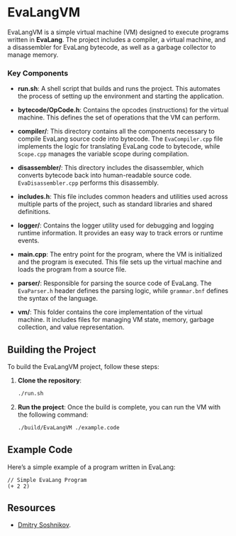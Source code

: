 # EvaLangVM

EvaLangVM is a simple virtual machine (VM) designed to execute programs written in **EvaLang**. The project includes a compiler, a virtual machine, and a disassembler for EvaLang bytecode, as well as a garbage collector to manage memory.

### Key Components

- **run.sh**: A shell script that builds and runs the project. This automates the process of setting up the environment and starting the application.
  
- **bytecode/OpCode.h**: Contains the opcodes (instructions) for the virtual machine. This defines the set of operations that the VM can perform.

- **compiler/**: This directory contains all the components necessary to compile EvaLang source code into bytecode. The `EvaCompiler.cpp` file implements the logic for translating EvaLang code to bytecode, while `Scope.cpp` manages the variable scope during compilation.

- **disassembler/**: This directory includes the disassembler, which converts bytecode back into human-readable source code. `EvaDisassembler.cpp` performs this disassembly.

- **includes.h**: This file includes common headers and utilities used across multiple parts of the project, such as standard libraries and shared definitions.

- **logger/**: Contains the logger utility used for debugging and logging runtime information. It provides an easy way to track errors or runtime events.

- **main.cpp**: The entry point for the program, where the VM is initialized and the program is executed. This file sets up the virtual machine and loads the program from a source file.

- **parser/**: Responsible for parsing the source code of EvaLang. The `EvaParser.h` header defines the parsing logic, while `grammar.bnf` defines the syntax of the language.

- **vm/**: This folder contains the core implementation of the virtual machine. It includes files for managing VM state, memory, garbage collection, and value representation.

## Building the Project

To build the EvaLangVM project, follow these steps:

1. **Clone the repository**:
   ```bash
   ./run.sh
   ```

5. **Run the project**:
   Once the build is complete, you can run the VM with the following command:
   ```bash
   ./build/EvaLangVM ./example.code
   ```

## Example Code

Here’s a simple example of a program written in EvaLang:

```eva
// Simple EvaLang Program
(+ 2 2)
```

## Resources
- [Dmitry Soshnikov](http://dmitrysoshnikov.com/).

